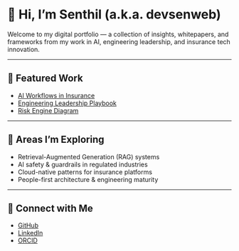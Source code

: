 # 👋 Hi, I’m Senthil (a.k.a. devsenweb)

Welcome to my digital portfolio — a collection of insights, whitepapers, and frameworks from my work in AI, engineering leadership, and insurance tech innovation.

---

## 📄 Featured Work

- [AI Workflows in Insurance](whitepapers/ai-in-insurance.md)
- [Engineering Leadership Playbook](leadership/architecture-principles.md)
- [Risk Engine Diagram](diagrams/risk-engine-flowchart.png)

---

## 🧠 Areas I’m Exploring

- Retrieval-Augmented Generation (RAG) systems
- AI safety & guardrails in regulated industries
- Cloud-native patterns for insurance platforms
- People-first architecture & engineering maturity

---

## 🔗 Connect with Me

- [GitHub](https://github.com/devsenweb)
- [LinkedIn](https://linkedin.com/in/your-link)
- [ORCID](https://orcid.org/your-orcid-id)
